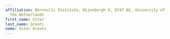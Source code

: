 ```yaml
---
affiliation: Bernoulli Institute, Nijenborgh 9, 9747 AG, University of Groningen,
  The Netherlands
first_name: Vitor
last_name: Greati
name: Vitor Greati
---
```

